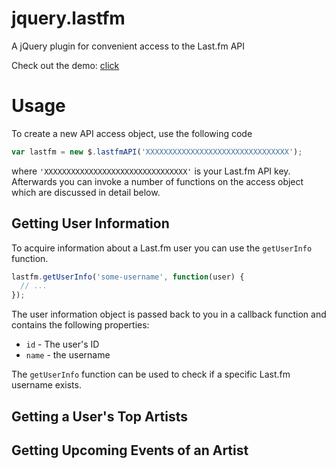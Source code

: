 jquery.lastfm
=============

A jQuery plugin for convenient access to the Last.fm API

Check out the demo: [click](http://htmlpreview.github.io/?https://github.com/Johennes/jquery.lastfm/blob/master/demo/index.html)

# Usage

To create a new API access object, use the following code

```javascript
var lastfm = new $.lastfmAPI('XXXXXXXXXXXXXXXXXXXXXXXXXXXXXXXX');
```

where `'XXXXXXXXXXXXXXXXXXXXXXXXXXXXXXXX'` is your Last.fm API key.
Afterwards you can invoke a number of functions on the access object
which are discussed in detail below.

## Getting User Information

To acquire information about a Last.fm user you can use the
`getUserInfo` function.

```javascript
lastfm.getUserInfo('some-username', function(user) {
  // ...
});
```

The user information object is passed back to you in a callback function
and contains the following properties:

* `id` - The user's ID
* `name` - the username

The `getUserInfo` function can be used to check if a specific Last.fm
username exists.

## Getting a User's Top Artists

## Getting Upcoming Events of an Artist
